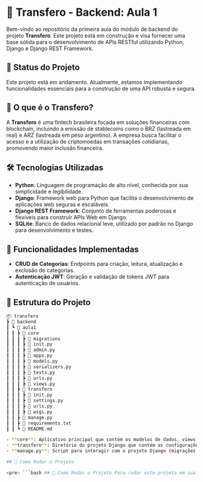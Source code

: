 # 🚀 Transfero - Backend: Aula 1

Bem-vindo ao repositório da primeira aula do módulo de backend do projeto **Transfero**. Este projeto está em construção e visa fornecer uma base sólida para o desenvolvimento de APIs RESTful utilizando Python, Django e Django REST Framework.

## 🚧 Status do Projeto

Este projeto está em andamento. Atualmente, estamos implementando funcionalidades essenciais para a construção de uma API robusta e segura.

## 🧭 O que é o Transfero?

A **Transfero** é uma fintech brasileira focada em soluções financeiras com blockchain, incluindo a emissão de stablecoins como o BRZ (lastreada em real) e ARZ (lastreada em peso argentino). A empresa busca facilitar o acesso e a utilização de criptomoedas em transações cotidianas, promovendo maior inclusão financeira.

## 🛠️ Tecnologias Utilizadas

- **Python**: Linguagem de programação de alto nível, conhecida por sua simplicidade e legibilidade.
- **Django**: Framework web para Python que facilita o desenvolvimento de aplicações web seguras e escaláveis.
- **Django REST Framework**: Conjunto de ferramentas poderosas e flexíveis para construir APIs Web em Django.
- **SQLite**: Banco de dados relacional leve, utilizado por padrão no Django para desenvolvimento e testes.

## 📌 Funcionalidades Implementadas

- **CRUD de Categorias**: Endpoints para criação, leitura, atualização e exclusão de categorias.
- **Autenticação JWT**: Geração e validação de tokens JWT para autenticação de usuários.

## 📂 Estrutura do Projeto
```bash
📦 transfero
┣ 📂 backend
┃ ┗ 📂 aula1
┃ ┃ ┣ 📂 core
┃ ┃ ┃ ┣ 📂 migrations
┃ ┃ ┃ ┣ 📄 init.py
┃ ┃ ┃ ┣ 📄 admin.py
┃ ┃ ┃ ┣ 📄 apps.py
┃ ┃ ┃ ┣ 📄 models.py
┃ ┃ ┃ ┣ 📄 serializers.py
┃ ┃ ┃ ┣ 📄 tests.py
┃ ┃ ┃ ┣ 📄 urls.py
┃ ┃ ┃ ┣ 📄 views.py
┃ ┃ ┣ 📂 transfero
┃ ┃ ┃ ┣ 📄 init.py
┃ ┃ ┃ ┣ 📄 settings.py
┃ ┃ ┃ ┣ 📄 urls.py
┃ ┃ ┃ ┣ 📄 wsgi.py
┃ ┃ ┣ 📄 manage.py
┃ ┃ ┣ 📄 requirements.txt
┃ ┃ ┗ 📄 README.md

- **core**: Aplicativo principal que contém os modelos de dados, views, serializadores e URLs.
- **transfero**: Diretório do projeto Django que contém as configurações principais.
- **manage.py**: Script para interagir com o projeto Django (migrações, servidor de desenvolvimento, etc.).``` 

## 🚀 Como Rodar o Projeto 

<pre> ```bash ## 🚀 Como Rodar o Projeto Para rodar este projeto em sua máquina local, siga os passos abaixo: ### 1. Clone o repositório ```bash git clone https://github.com/DaianaLeite11/transfero.git cd transfero/backend/aula1 ``` ### 2. Crie e ative um ambiente virtual No Windows: ```bash python -m venv venv .\venv\Scripts\activate ``` No macOS/Linux: ```bash python3 -m venv venv source venv/bin/activate ``` ### 3. Instale as dependências ```bash pip install -r requirements.txt ``` ### 4. Aplique as migrações do banco de dados ```bash python manage.py migrate ``` ### 5. Crie um superusuário para acessar o painel administrativo ```bash python manage.py createsuperuser ``` Siga as instruções para definir o nome de usuário, e-mail e senha. ### 6. Inicie o servidor de desenvolvimento ```bash python manage.py runserver ``` O servidor estará rodando em [http://localhost:8000](http://localhost:8000). ### 7. Acesse o painel administrativo Para acessar o painel administrativo do Django, vá para [http://localhost:8000/admin](http://localhost:8000/admin) e faça login com o superusuário criado anteriormente. ### 8. Teste a API Você pode testar os endpoints da API utilizando ferramentas como [Postman](https://www.postman.com/) ou [Insomnia](https://insomnia.rest/), fazendo requisições para [http://localhost:8000/api/](http://localhost:8000/api/). ⚠️ **Nota**: Este projeto utiliza o banco de dados SQLite por padrão, que é adequado para desenvolvimento e testes. Para ambientes de produção, considere configurar um banco de dados mais robusto, como PostgreSQL ou MySQL. ``` </pre>




